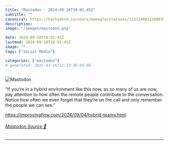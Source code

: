 ```yaml
---
title: "Mastodon - 2024-09-10T19:01:45Z"
subtitle: ""
canonical: https://hachyderm.io/users/mweagle/statuses/113114802116083422
description:
image: "/images/mastodon.png"

date: 2024-09-10T19:01:45Z
lastmod: 2024-09-10T19:01:45Z
image: ""
tags: ["Social Media"]

categories: ["mastodon"]
# generated: 2025-03-16T12:33:30-04:00
---
```

![Mastodon](/images/mastodon.png)

<p>“If you’re in a hybrid environment like this now, as so many of us are now, pay attention to how often the remote people contribute to the conversation. Notice how often we even forget that they’re on the call and only remember the people we can see.”</p><p><a href="https://improvingflow.com/2024/09/04/hybrid-teams.html" target="_blank" rel="nofollow noopener noreferrer" translate="no"><span class="invisible">https://</span><span class="ellipsis">improvingflow.com/2024/09/04/h</span><span class="invisible">ybrid-teams.html</span></a></p>


###### [Mastodon Source 🐘](https://hachyderm.io/@mweagle/113114802116083422)

___
